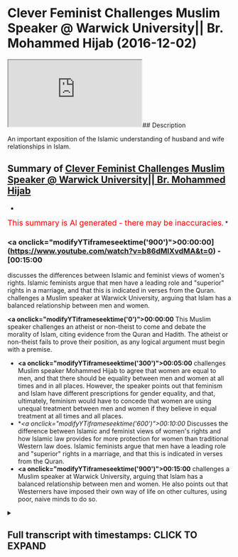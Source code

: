 # Clever Feminist Challenges Muslim Speaker @ Warwick University|| Br. Mohammed Hijab (2016-12-02)

<iframe loading='lazy' src='https://www.youtube.com/embed/b86dMlXvdMA'></iframe>## Description

An important exposition of the Islamic understanding of husband and wife relationships in Islam.

## Summary of [Clever Feminist Challenges Muslim Speaker @ Warwick University|| Br. Mohammed Hijab](https://www.youtube.com/watch?v=b86dMlXvdMA)


*

<span style="color:red; font-size:125%">This summary is AI generated - there may be inaccuracies</span>. [](/)*

### <a onclick=\"modifyYTiframeseektime('900')\">00:00:00](https://www.youtube.com/watch?v=b86dMlXvdMA&t=0) - [00:15:00</a>

discusses the differences between Islamic and feminist views of women's rights. Islamic feminists argue that men have a leading role and "superior" rights in a marriage, and that this is indicated in verses from the Quran. challenges a Muslim speaker at Warwick University, arguing that Islam has a balanced relationship between men and women.

**<a onclick=\"modifyYTiframeseektime('0')\">00:00:00</a>** This Muslim speaker challenges an atheist or non-theist to come and debate the morality of Islam, citing evidence from the Quran and Hadith. The atheist or non-theist fails to prove their position, as any logical argument must begin with a premise.
* **<a onclick=\"modifyYTiframeseektime('300')\">00:05:00</a>** challenges Muslim speaker Mohammed Hijab to agree that women are equal to men, and that there should be equality between men and women at all times and in all places. However, the speaker points out that feminism and Islam have different prescriptions for gender equality, and that, ultimately, feminism would have to concede that women are using unequal treatment between men and women if they believe in equal treatment at all times and all places.
* **<a onclick=\"modifyYTiframeseektime('600')\">00:10:00</a>* Discusses the difference between Islamic and feminist views of women's rights and how Islamic law provides for more protection for women than traditional Western law does. Islamic feminists argue that men have a leading role and "superior" rights in a marriage, and that this is indicated in verses from the Quran.
* **<a onclick=\"modifyYTiframeseektime('900')\">00:15:00</a>** challenges a Muslim speaker at Warwick University, arguing that Islam has a balanced relationship between men and women. He also points out that Westerners have imposed their own way of life on other cultures, using poor, naive minds to do so.

<details><summary><h2>Full transcript with timestamps: CLICK TO EXPAND</h2></summary>

<a onclick="modifyYTiframeseektime('0)')">0:00:00 even for the leaders fee so he also<\/a>
<a onclick="modifyYTiframeseektime('4)')">0:00:04 dirty either would you be<\/a>
<a onclick="modifyYTiframeseektime('10)')">0:00:10 [Music]<\/a>
<a onclick="modifyYTiframeseektime('19)')">0:00:19 you first have to prove it<\/a>
<a onclick="modifyYTiframeseektime('21)')">0:00:21 true objectively or through some kind of<\/a>
<a onclick="modifyYTiframeseektime('24)')">0:00:24 evidence base and then the rulings of<\/a>
<a onclick="modifyYTiframeseektime('27)')">0:00:27 Islam it would have some way otherwise<\/a>
<a onclick="modifyYTiframeseektime('29)')">0:00:29 it doesn't and that is actually the case<\/a>
<a onclick="modifyYTiframeseektime('31)')">0:00:31 with all of the religions any religion<\/a>
<a onclick="modifyYTiframeseektime('33)')">0:00:33 that claims to have divine authority it<\/a>
<a onclick="modifyYTiframeseektime('35)')">0:00:35 has to prove itself first so then the<\/a>
<a onclick="modifyYTiframeseektime('38)')">0:00:38 injunctions make sense after it but that<\/a>
<a onclick="modifyYTiframeseektime('41)')">0:00:41 is for us it's more common sensical so<\/a>
<a onclick="modifyYTiframeseektime('44)')">0:00:44 for example I here as a Muslim the fact<\/a>
<a onclick="modifyYTiframeseektime('48)')">0:00:48 that I am standing here as a Muslim and<\/a>
<a onclick="modifyYTiframeseektime('50)')">0:00:50 my holy book says certain things I can<\/a>
<a onclick="modifyYTiframeseektime('53)')">0:00:53 tell you that I believe that these moral<\/a>
<a onclick="modifyYTiframeseektime('55)')">0:00:55 things are objectively right or wrong I<\/a>
<a onclick="modifyYTiframeseektime('58)')">0:00:58 cannot you cannot say the same thing if<\/a>
<a onclick="modifyYTiframeseektime('60)')">0:01:00 you're an atheist it's impossible and I<\/a>
<a onclick="modifyYTiframeseektime('62)')">0:01:02 dare any atheist genuine you can't if<\/a>
<a onclick="modifyYTiframeseektime('65)')">0:01:05 you're an atheist you cannot stand here<\/a>
<a onclick="modifyYTiframeseektime('66)')">0:01:06 and I challenged actually and this is<\/a>
<a onclick="modifyYTiframeseektime('68)')">0:01:08 not to be polemical but I want because<\/a>
<a onclick="modifyYTiframeseektime('71)')">0:01:11 this is a this is a kind of like Russia<\/a>
<a onclick="modifyYTiframeseektime('73)')">0:01:13 we're trying to rationalize things yeah<\/a>
<a onclick="modifyYTiframeseektime('75)')">0:01:15 I challenge any atheist all right or<\/a>
<a onclick="modifyYTiframeseektime('78)')">0:01:18 someone who comes from a non-theistic<\/a>
<a onclick="modifyYTiframeseektime('80)')">0:01:20 perspective to come here to stand here<\/a>
<a onclick="modifyYTiframeseektime('82)')">0:01:22 and I'll give you the mic or you can<\/a>
<a onclick="modifyYTiframeseektime('84)')">0:01:24 speak to the people and tell me how you<\/a>
<a onclick="modifyYTiframeseektime('86)')">0:01:26 can objectively prove anything that you<\/a>
<a onclick="modifyYTiframeseektime('89)')">0:01:29 don't like about Islam from more<\/a>
<a onclick="modifyYTiframeseektime('90)')">0:01:30 perspective is wrong in the first place<\/a>
<a onclick="modifyYTiframeseektime('93)')">0:01:33 that would be my challenge that includes<\/a>
<a onclick="modifyYTiframeseektime('95)')">0:01:35 polygamy that includes anything that<\/a>
<a onclick="modifyYTiframeseektime('98)')">0:01:38 includes the inheritance laws that<\/a>
<a onclick="modifyYTiframeseektime('100)')">0:01:40 includes anything you don't like about<\/a>
<a onclick="modifyYTiframeseektime('103)')">0:01:43 Islam the hedge AB even though my<\/a>
<a onclick="modifyYTiframeseektime('105)')">0:01:45 surname is hedge up you know I know you<\/a>
<a onclick="modifyYTiframeseektime('108)')">0:01:48 might not like me as or if that includes<\/a>
<a onclick="modifyYTiframeseektime('110)')">0:01:50 absolute anything you can't it's<\/a>
<a onclick="modifyYTiframeseektime('111)')">0:01:51 impossible so therefore all you're doing<\/a>
<a onclick="modifyYTiframeseektime('113)')">0:01:53 is actually I put I personally believe<\/a>
<a onclick="modifyYTiframeseektime('115)')">0:01:55 you're superimposing a narrative which<\/a>
<a onclick="modifyYTiframeseektime('117)')">0:01:57 is actually a post-colonial narrative<\/a>
<a onclick="modifyYTiframeseektime('119)')">0:01:59 which relies upon the Western experience<\/a>
<a onclick="modifyYTiframeseektime('121)')">0:02:01 the enlightenment-era the Renaissance<\/a>
<a onclick="modifyYTiframeseektime('123)')">0:02:03 etc and you're superimposing that you're<\/a>
<a onclick="modifyYTiframeseektime('125)')">0:02:05 saying everyone should believe in what<\/a>
<a onclick="modifyYTiframeseektime('126)')">0:02:06 we believe in why because we've had the<\/a>
<a onclick="modifyYTiframeseektime('128)')">0:02:08 enlightened experience that's that's<\/a>
<a onclick="modifyYTiframeseektime('130)')">0:02:10 basically your position so from that<\/a>
<a onclick="modifyYTiframeseektime('132)')">0:02:12 angle you you actually are kind of<\/a>
<a onclick="modifyYTiframeseektime('134)')">0:02:14 similar to the colonial predecessor<\/a>
<a onclick="modifyYTiframeseektime('136)')">0:02:16 you're quite similar to the british<\/a>
<a onclick="modifyYTiframeseektime('138)')">0:02:18 colonial predecessor who come into<\/a>
<a onclick="modifyYTiframeseektime('140)')">0:02:20 people's lands and just superimpose<\/a>
<a onclick="modifyYTiframeseektime('142)')">0:02:22 their belief system without actually<\/a>
<a onclick="modifyYTiframeseektime('144)')">0:02:24 explaining to them reasoning with them<\/a>
<a onclick="modifyYTiframeseektime('147)')">0:02:27 convincing them that their belief system<\/a>
<a onclick="modifyYTiframeseektime('149)')">0:02:29 is the ultimate truth in the first<\/a>
<a onclick="modifyYTiframeseektime('150)')">0:02:30 instance so the truth is this I'm not<\/a>
<a onclick="modifyYTiframeseektime('154)')">0:02:34 here to apologize<\/a>
<a onclick="modifyYTiframeseektime('155)')">0:02:35 about Islam I'm here to challenge the<\/a>
<a onclick="modifyYTiframeseektime('157)')">0:02:37 people that are challenging Islam that's<\/a>
<a onclick="modifyYTiframeseektime('160)')">0:02:40 what I'm here to do because I don't<\/a>
<a onclick="modifyYTiframeseektime('161)')">0:02:41 think that I should be on the backfoot<\/a>
<a onclick="modifyYTiframeseektime('163)')">0:02:43 I believe that every atheist should be<\/a>
<a onclick="modifyYTiframeseektime('165)')">0:02:45 on the backfoot I'm sorry to say this<\/a>
<a onclick="modifyYTiframeseektime('166)')">0:02:46 very crudely but if any atheist yeah<\/a>
<a onclick="modifyYTiframeseektime('169)')">0:02:49 feels like there's a problem with Islam<\/a>
<a onclick="modifyYTiframeseektime('171)')">0:02:51 because I've read so many of these<\/a>
<a onclick="modifyYTiframeseektime('172)')">0:02:52 questions it's an issue of Islam as a<\/a>
<a onclick="modifyYTiframeseektime('175)')">0:02:55 resolve its morals that I challenge the<\/a>
<a onclick="modifyYTiframeseektime('177)')">0:02:57 atheist to come here first and foremost<\/a>
<a onclick="modifyYTiframeseektime('179)')">0:02:59 and tell me how you can prove that your<\/a>
<a onclick="modifyYTiframeseektime('182)')">0:03:02 moral is objectively true otherwise your<\/a>
<a onclick="modifyYTiframeseektime('184)')">0:03:04 deduction does not work otherwise you<\/a>
<a onclick="modifyYTiframeseektime('188)')">0:03:08 cannot prove this prove it slammer tool<\/a>
<a onclick="modifyYTiframeseektime('190)')">0:03:10 otherwise you're shooting yourself in<\/a>
<a onclick="modifyYTiframeseektime('191)')">0:03:11 the foot<\/a>
<a onclick="modifyYTiframeseektime('192)')">0:03:12 go ahead mother yes the onus is on us<\/a>
<a onclick="modifyYTiframeseektime('197)')">0:03:17 what everyone's got the onus is on us<\/a>
<a onclick="modifyYTiframeseektime('200)')">0:03:20 for as Muslims this is the thing this is<\/a>
<a onclick="modifyYTiframeseektime('202)')">0:03:22 very good point so I'm sort of taking it<\/a>
<a onclick="modifyYTiframeseektime('204)')">0:03:24 the onus is on us what we have you have<\/a>
<a onclick="modifyYTiframeseektime('207)')">0:03:27 to understand everyone's got different<\/a>
<a onclick="modifyYTiframeseektime('208)')">0:03:28 truth standards as you correctly said<\/a>
<a onclick="modifyYTiframeseektime('210)')">0:03:30 yeah nowadays you have something called<\/a>
<a onclick="modifyYTiframeseektime('212)')">0:03:32 a Flat Earth Society<\/a>
<a onclick="modifyYTiframeseektime('213)')">0:03:33 they don't they don't buy the evidence<\/a>
<a onclick="modifyYTiframeseektime('216)')">0:03:36 that the earth is round so they have a<\/a>
<a onclick="modifyYTiframeseektime('218)')">0:03:38 difference true standard to us when it<\/a>
<a onclick="modifyYTiframeseektime('220)')">0:03:40 comes to cosmological realities as<\/a>
<a onclick="modifyYTiframeseektime('223)')">0:03:43 Muslims we present an evidence base a<\/a>
<a onclick="modifyYTiframeseektime('226)')">0:03:46 case yeah and if people accept the case<\/a>
<a onclick="modifyYTiframeseektime('229)')">0:03:49 then they can accept the case if they do<\/a>
<a onclick="modifyYTiframeseektime('232)')">0:03:52 if they reject the case they can reject<\/a>
<a onclick="modifyYTiframeseektime('234)')">0:03:54 the case but this is where the<\/a>
<a onclick="modifyYTiframeseektime('236)')">0:03:56 contradiction would lie if you as a<\/a>
<a onclick="modifyYTiframeseektime('239)')">0:03:59 let's say a communist a feminist a<\/a>
<a onclick="modifyYTiframeseektime('242)')">0:04:02 Marxist or any other ists yeah who isn't<\/a>
<a onclick="modifyYTiframeseektime('245)')">0:04:05 really a religion religious background<\/a>
<a onclick="modifyYTiframeseektime('247)')">0:04:07 comes forward and says now you ought to<\/a>
<a onclick="modifyYTiframeseektime('250)')">0:04:10 believe in this yeah now that's why I<\/a>
<a onclick="modifyYTiframeseektime('253)')">0:04:13 feel like you've got a problem you've<\/a>
<a onclick="modifyYTiframeseektime('255)')">0:04:15 got a philosophical problem on your hand<\/a>
<a onclick="modifyYTiframeseektime('257)')">0:04:17 because you haven't even attempted to<\/a>
<a onclick="modifyYTiframeseektime('258)')">0:04:18 prove to me that's correct<\/a>
<a onclick="modifyYTiframeseektime('260)')">0:04:20 you've just said this popular opinion<\/a>
<a onclick="modifyYTiframeseektime('261)')">0:04:21 for example that you know men and women<\/a>
<a onclick="modifyYTiframeseektime('263)')">0:04:23 should be treated equally all right I<\/a>
<a onclick="modifyYTiframeseektime('265)')">0:04:25 don't disagree with this point yeah<\/a>
<a onclick="modifyYTiframeseektime('266)')">0:04:26 let's say I don't receive you at this<\/a>
<a onclick="modifyYTiframeseektime('267)')">0:04:27 point<\/a>
<a onclick="modifyYTiframeseektime('267)')">0:04:27 generally speaking Muslims don't<\/a>
<a onclick="modifyYTiframeseektime('269)')">0:04:29 disagree with this point generally<\/a>
<a onclick="modifyYTiframeseektime('270)')">0:04:30 speaking yeah yeah men women men and<\/a>
<a onclick="modifyYTiframeseektime('273)')">0:04:33 women should be treated equally is more<\/a>
<a onclick="modifyYTiframeseektime('275)')">0:04:35 true than its force yeah but you haven't<\/a>
<a onclick="modifyYTiframeseektime('278)')">0:04:38 been able to prove that to me<\/a>
<a onclick="modifyYTiframeseektime('281)')">0:04:41 objectively just as you would be able to<\/a>
<a onclick="modifyYTiframeseektime('283)')">0:04:43 do if you did Matt so therefore you're<\/a>
<a onclick="modifyYTiframeseektime('286)')">0:04:46 you're asking why is it that women do<\/a>
<a onclick="modifyYTiframeseektime('288)')">0:04:48 this and men do<\/a>
<a onclick="modifyYTiframeseektime('289)')">0:04:49 in this Muslim country is is what<\/a>
<a onclick="modifyYTiframeseektime('291)')">0:04:51 question is this you have to first prove<\/a>
<a onclick="modifyYTiframeseektime('293)')">0:04:53 your premise you have to prove your<\/a>
<a onclick="modifyYTiframeseektime('295)')">0:04:55 presupposition<\/a>
<a onclick="modifyYTiframeseektime('303)')">0:05:03 hadith narrated by Allah he said a new<\/a>
<a onclick="modifyYTiframeseektime('306)')">0:05:06 set of Chicago region ahadith which<\/a>
<a onclick="modifyYTiframeseektime('309)')">0:05:09 means that women are equal to men<\/a>
<a onclick="modifyYTiframeseektime('310)')">0:05:10 actually if you look at even Salafi so<\/a>
<a onclick="modifyYTiframeseektime('313)')">0:05:13 Salafi they say if I was looking at a<\/a>
<a onclick="modifyYTiframeseektime('316)')">0:05:16 fatwa from ibanez<\/a>
<a onclick="modifyYTiframeseektime('317)')">0:05:17 he said even versus one of the<\/a>
<a onclick="modifyYTiframeseektime('319)')">0:05:19 literalistic he doesn't take any you<\/a>
<a onclick="modifyYTiframeseektime('321)')">0:05:21 know and it's in Saudi Arabia well you<\/a>
<a onclick="modifyYTiframeseektime('324)')">0:05:24 know he was one of the people that said<\/a>
<a onclick="modifyYTiframeseektime('325)')">0:05:25 that you know I'm driving cars for woman<\/a>
<a onclick="modifyYTiframeseektime('330)')">0:05:30 is not allowed he passed the fat<\/a>
<a onclick="modifyYTiframeseektime('331)')">0:05:31 anyways he said this means Miceli yet he<\/a>
<a onclick="modifyYTiframeseektime('334)')">0:05:34 had to say this means Masseria which<\/a>
<a onclick="modifyYTiframeseektime('336)')">0:05:36 means in Arabic they're equal that's a<\/a>
<a onclick="modifyYTiframeseektime('338)')">0:05:38 meaning yeah now he said ok and him and<\/a>
<a onclick="modifyYTiframeseektime('341)')">0:05:41 others and everyone does looked at this<\/a>
<a onclick="modifyYTiframeseektime('342)')">0:05:42 hide it I said ok how could that be the<\/a>
<a onclick="modifyYTiframeseektime('343)')">0:05:43 case because there's something called<\/a>
<a onclick="modifyYTiframeseektime('345)')">0:05:45 advocate is this net which means there<\/a>
<a onclick="modifyYTiframeseektime('347)')">0:05:47 are exceptions yeah so men and women<\/a>
<a onclick="modifyYTiframeseektime('349)')">0:05:49 that's why I said in the beginning guys<\/a>
<a onclick="modifyYTiframeseektime('350)')">0:05:50 I said in the beginning that I generally<\/a>
<a onclick="modifyYTiframeseektime('353)')">0:05:53 agree with the premise of feminists wait<\/a>
<a onclick="modifyYTiframeseektime('356)')">0:05:56 a minute what did I just say I'll tell<\/a>
<a onclick="modifyYTiframeseektime('357)')">0:05:57 you I said yeah I said I generally agree<\/a>
<a onclick="modifyYTiframeseektime('360)')">0:06:00 with the feministic premise because it<\/a>
<a onclick="modifyYTiframeseektime('362)')">0:06:02 goes in line with the hadith of the<\/a>
<a onclick="modifyYTiframeseektime('364)')">0:06:04 Prophet Muhammad Rasul Allah and he said<\/a>
<a onclick="modifyYTiframeseektime('366)')">0:06:06 of Chicago origin men or women are equal<\/a>
<a onclick="modifyYTiframeseektime('367)')">0:06:07 yeah now having said that I want to<\/a>
<a onclick="modifyYTiframeseektime('371)')">0:06:11 understand it as strong as hers are you<\/a>
<a onclick="modifyYTiframeseektime('373)')">0:06:13 having said this now there are<\/a>
<a onclick="modifyYTiframeseektime('376)')">0:06:16 exceptions Muslims and feminists let's<\/a>
<a onclick="modifyYTiframeseektime('378)')">0:06:18 say they agree on the same premise yeah<\/a>
<a onclick="modifyYTiframeseektime('380)')">0:06:20 Muslims agree that women men are equal<\/a>
<a onclick="modifyYTiframeseektime('382)')">0:06:22 in innocence and feminists agree that<\/a>
<a onclick="modifyYTiframeseektime('385)')">0:06:25 men and women are equal and by premise<\/a>
<a onclick="modifyYTiframeseektime('386)')">0:06:26 yeah now this is the premise the<\/a>
<a onclick="modifyYTiframeseektime('390)')">0:06:30 prescriptions that feminists have and<\/a>
<a onclick="modifyYTiframeseektime('393)')">0:06:33 the prescriptions that Muslims have or<\/a>
<a onclick="modifyYTiframeseektime('395)')">0:06:35 that Islam has our different gender Stan<\/a>
<a onclick="modifyYTiframeseektime('399)')">0:06:39 so both feminism as a Scholastic<\/a>
<a onclick="modifyYTiframeseektime('404)')">0:06:44 tradition of many hundreds of years and<\/a>
<a onclick="modifyYTiframeseektime('407)')">0:06:47 Islam has exceptions to this rule and<\/a>
<a onclick="modifyYTiframeseektime('411)')">0:06:51 I'm saying this very clearly you're a<\/a>
<a onclick="modifyYTiframeseektime('414)')">0:06:54 feminist I'm get gathering and possibly<\/a>
<a onclick="modifyYTiframeseektime('416)')">0:06:56 maybe liberal feminists because you're<\/a>
<a onclick="modifyYTiframeseektime('418)')">0:06:58 not attacking me something but<\/a>
<a onclick="modifyYTiframeseektime('422)')">0:07:02 hey but you know it generally a radical<\/a>
<a onclick="modifyYTiframeseektime('427)')">0:07:07 feminist some of them are very violent<\/a>
<a onclick="modifyYTiframeseektime('428)')">0:07:08 towards other people just like radical<\/a>
<a onclick="modifyYTiframeseektime('429)')">0:07:09 Muslims are having said that there are<\/a>
<a onclick="modifyYTiframeseektime('432)')">0:07:12 radicals everywhere you don't want to<\/a>
<a onclick="modifyYTiframeseektime('434)')">0:07:14 accept you don't have to the point is<\/a>
<a onclick="modifyYTiframeseektime('437)')">0:07:17 because your liberal feminist I'll say<\/a>
<a onclick="modifyYTiframeseektime('439)')">0:07:19 to you do you agree that there should be<\/a>
<a onclick="modifyYTiframeseektime('441)')">0:07:21 equality absolute equality at all times<\/a>
<a onclick="modifyYTiframeseektime('443)')">0:07:23 in places or do you respond to that<\/a>
<a onclick="modifyYTiframeseektime('446)')">0:07:26 between men and women okay so would you<\/a>
<a onclick="modifyYTiframeseektime('452)')">0:07:32 say they should be equal in all times<\/a>
<a onclick="modifyYTiframeseektime('453)')">0:07:33 and places in all times and places okay<\/a>
<a onclick="modifyYTiframeseektime('458)')">0:07:38 I want to just hold her to that I'm<\/a>
<a onclick="modifyYTiframeseektime('460)')">0:07:40 sorry<\/a>
<a onclick="modifyYTiframeseektime('460)')">0:07:40 I'm not doing this to get you you know I<\/a>
<a onclick="modifyYTiframeseektime('462)')">0:07:42 really you're a very pleasant person and<\/a>
<a onclick="modifyYTiframeseektime('464)')">0:07:44 I'm not okay I'm not I wish I could be<\/a>
<a onclick="modifyYTiframeseektime('467)')">0:07:47 more like you yes seriously I'm not<\/a>
<a onclick="modifyYTiframeseektime('468)')">0:07:48 saying that the point is if you believe<\/a>
<a onclick="modifyYTiframeseektime('472)')">0:07:52 in that you know in America to have<\/a>
<a onclick="modifyYTiframeseektime('474)')">0:07:54 something called affirmative action<\/a>
<a onclick="modifyYTiframeseektime('475)')">0:07:55 programs yeah for black people because<\/a>
<a onclick="modifyYTiframeseektime('477)')">0:07:57 they've been marginalized for many<\/a>
<a onclick="modifyYTiframeseektime('480)')">0:08:00 hundreds of years so what they do is<\/a>
<a onclick="modifyYTiframeseektime('482)')">0:08:02 they put they have like what is not<\/a>
<a onclick="modifyYTiframeseektime('484)')">0:08:04 quotas but it's kind of like helps black<\/a>
<a onclick="modifyYTiframeseektime('486)')">0:08:06 people get into employment<\/a>
<a onclick="modifyYTiframeseektime('487)')">0:08:07 now what feminists are arguing for is<\/a>
<a onclick="modifyYTiframeseektime('489)')">0:08:09 quota systems for women to get into<\/a>
<a onclick="modifyYTiframeseektime('492)')">0:08:12 places of employment especially<\/a>
<a onclick="modifyYTiframeseektime('493)')">0:08:13 Parliament yeah and that's what they do<\/a>
<a onclick="modifyYTiframeseektime('495)')">0:08:15 for political PI's they have a kind of<\/a>
<a onclick="modifyYTiframeseektime('497)')">0:08:17 quota system where they have more women<\/a>
<a onclick="modifyYTiframeseektime('499)')">0:08:19 allotted spaces then they'll have men<\/a>
<a onclick="modifyYTiframeseektime('501)')">0:08:21 yeah because they say because there's<\/a>
<a onclick="modifyYTiframeseektime('502)')">0:08:22 been such a disparity between men and<\/a>
<a onclick="modifyYTiframeseektime('504)')">0:08:24 women for many hundreds of years or many<\/a>
<a onclick="modifyYTiframeseektime('505)')">0:08:25 thousands of years a patriarchal society<\/a>
<a onclick="modifyYTiframeseektime('507)')">0:08:27 is so strong I agree with that by the<\/a>
<a onclick="modifyYTiframeseektime('508)')">0:08:28 way the patriarchal society is<\/a>
<a onclick="modifyYTiframeseektime('510)')">0:08:30 incredibly strong everywhere because of<\/a>
<a onclick="modifyYTiframeseektime('513)')">0:08:33 these reasons we have to put quotas in<\/a>
<a onclick="modifyYTiframeseektime('515)')">0:08:35 place now but I do agree with this so<\/a>
<a onclick="modifyYTiframeseektime('518)')">0:08:38 far I haven't said anything out of line<\/a>
<a onclick="modifyYTiframeseektime('519)')">0:08:39 no this is pretty much what's going on<\/a>
<a onclick="modifyYTiframeseektime('521)')">0:08:41 now in essence the prescription of a<\/a>
<a onclick="modifyYTiframeseektime('525)')">0:08:45 feminist is as follows we ought to a<\/a>
<a onclick="modifyYTiframeseektime('527)')">0:08:47 feminist would say we ought to put women<\/a>
<a onclick="modifyYTiframeseektime('531)')">0:08:51 in places of employment using quotas etc<\/a>
<a onclick="modifyYTiframeseektime('534)')">0:08:54 which is an inequality because it's<\/a>
<a onclick="modifyYTiframeseektime('537)')">0:08:57 discrimination positive discrimination<\/a>
<a onclick="modifyYTiframeseektime('539)')">0:08:59 just like affirmative action is positive<\/a>
<a onclick="modifyYTiframeseektime('541)')">0:09:01 discrimination its inequalities unequal<\/a>
<a onclick="modifyYTiframeseektime('544)')">0:09:04 treatment so that we can create what<\/a>
<a onclick="modifyYTiframeseektime('546)')">0:09:06 equality correct so you use inequality<\/a>
<a onclick="modifyYTiframeseektime('550)')">0:09:10 to create equality but the feminists<\/a>
<a onclick="modifyYTiframeseektime('553)')">0:09:13 would then have to concede by<\/a>
<a onclick="modifyYTiframeseektime('554)')">0:09:14 prescription<\/a>
<a onclick="modifyYTiframeseektime('555)')">0:09:15 at one point at one time that she would<\/a>
<a onclick="modifyYTiframeseektime('558)')">0:09:18 be using unequal treatment between men<\/a>
<a onclick="modifyYTiframeseektime('560)')">0:09:20 and women if that's the case then you<\/a>
<a onclick="modifyYTiframeseektime('563)')">0:09:23 cannot say I believe in equal treatment<\/a>
<a onclick="modifyYTiframeseektime('564)')">0:09:24 at all times and all places yes that's<\/a>
<a onclick="modifyYTiframeseektime('569)')">0:09:29 good<\/a>
<a onclick="modifyYTiframeseektime('571)')">0:09:31 yes but then you sorry yeah but the<\/a>
<a onclick="modifyYTiframeseektime('590)')">0:09:50 point I'm making sorry just to be clear<\/a>
<a onclick="modifyYTiframeseektime('592)')">0:09:52 is that there is something within the<\/a>
<a onclick="modifyYTiframeseektime('594)')">0:09:54 law that feminists agree with or what<\/a>
<a onclick="modifyYTiframeseektime('596)')">0:09:56 it's within the social environment which<\/a>
<a onclick="modifyYTiframeseektime('598)')">0:09:58 is that feminine women in many different<\/a>
<a onclick="modifyYTiframeseektime('601)')">0:10:01 cases ought to have superior rights to<\/a>
<a onclick="modifyYTiframeseektime('603)')">0:10:03 men for example in divorce if a man and<\/a>
<a onclick="modifyYTiframeseektime('606)')">0:10:06 woman are divorced who should have the<\/a>
<a onclick="modifyYTiframeseektime('607)')">0:10:07 children most people will say the woman<\/a>
<a onclick="modifyYTiframeseektime('609)')">0:10:09 even in a slum that's that's a<\/a>
<a onclick="modifyYTiframeseektime('610)')">0:10:10 injunction boy you can correct me unless<\/a>
<a onclick="modifyYTiframeseektime('612)')">0:10:12 someone gets married so the woman gets<\/a>
<a onclick="modifyYTiframeseektime('614)')">0:10:14 custody of the children<\/a>
<a onclick="modifyYTiframeseektime('615)')">0:10:15 according to feminists in according to<\/a>
<a onclick="modifyYTiframeseektime('619)')">0:10:19 obviously suchithra law maternity leave<\/a>
<a onclick="modifyYTiframeseektime('622)')">0:10:22 is compulsory for women if they have a<\/a>
<a onclick="modifyYTiframeseektime('624)')">0:10:24 contract of the company paternity leave<\/a>
<a onclick="modifyYTiframeseektime('626)')">0:10:26 is two weeks and maternity leave is one<\/a>
<a onclick="modifyYTiframeseektime('628)')">0:10:28 year that's obviously unequal treatment<\/a>
<a onclick="modifyYTiframeseektime('631)')">0:10:31 therefore everyone believes in what<\/a>
<a onclick="modifyYTiframeseektime('632)')">0:10:32 exceptions Muslims believe in generally<\/a>
<a onclick="modifyYTiframeseektime('636)')">0:10:36 speaking that many women should be equal<\/a>
<a onclick="modifyYTiframeseektime('638)')">0:10:38 feminists believe generally speaking men<\/a>
<a onclick="modifyYTiframeseektime('640)')">0:10:40 women should be equal both of those<\/a>
<a onclick="modifyYTiframeseektime('643)')">0:10:43 people believe in exceptions<\/a>
<a onclick="modifyYTiframeseektime('645)')">0:10:45 now who defines and who has the right to<\/a>
<a onclick="modifyYTiframeseektime('648)')">0:10:48 define the exceptions from an Islamic<\/a>
<a onclick="modifyYTiframeseektime('650)')">0:10:50 perspective we have a maxim that Allah<\/a>
<a onclick="modifyYTiframeseektime('652)')">0:10:52 knows everything he's all-wise he's<\/a>
<a onclick="modifyYTiframeseektime('654)')">0:10:54 all-knowing he's all hearing God is not<\/a>
<a onclick="modifyYTiframeseektime('656)')">0:10:56 all-knowing he knows what the exception<\/a>
<a onclick="modifyYTiframeseektime('657)')">0:10:57 should be from a feministic perspective<\/a>
<a onclick="modifyYTiframeseektime('660)')">0:11:00 there was an attempt a human attempt to<\/a>
<a onclick="modifyYTiframeseektime('663)')">0:11:03 try and assess the sociological reality<\/a>
<a onclick="modifyYTiframeseektime('664)')">0:11:04 in a certain time in a certain place and<\/a>
<a onclick="modifyYTiframeseektime('667)')">0:11:07 give prescriptions each and every time a<\/a>
<a onclick="modifyYTiframeseektime('669)')">0:11:09 woman or a man who is a feminist gives a<\/a>
<a onclick="modifyYTiframeseektime('671)')">0:11:11 prescription they fundamentally break<\/a>
<a onclick="modifyYTiframeseektime('674)')">0:11:14 their and the initial premise which is<\/a>
<a onclick="modifyYTiframeseektime('677)')">0:11:17 that men and women should be equal at<\/a>
<a onclick="modifyYTiframeseektime('679)')">0:11:19 all times in places unless they can see<\/a>
<a onclick="modifyYTiframeseektime('681)')">0:11:21 that it's not all times and places in<\/a>
<a onclick="modifyYTiframeseektime('682)')">0:11:22 which case we don't have a problem in<\/a>
<a onclick="modifyYTiframeseektime('684)')">0:11:24 the first place do you see what I mean<\/a>
<a onclick="modifyYTiframeseektime('685)')">0:11:25 if you look at the Quran just just in<\/a>
<a onclick="modifyYTiframeseektime('688)')">0:11:28 relation to husband why<\/a>
<a onclick="modifyYTiframeseektime('689)')">0:11:29 relationships there's two verses in<\/a>
<a onclick="modifyYTiframeseektime('690)')">0:11:30 particular that I've looked at with a<\/a>
<a onclick="modifyYTiframeseektime('692)')">0:11:32 magnifying glass<\/a>
<a onclick="modifyYTiframeseektime('693)')">0:11:33 yeah and sort of referred to on the sort<\/a>
<a onclick="modifyYTiframeseektime('697)')">0:11:37 of surface you might look at and think<\/a>
<a onclick="modifyYTiframeseektime('699)')">0:11:39 and this is talking about male supremacy<\/a>
<a onclick="modifyYTiframeseektime('702)')">0:11:42 or domination of the women there's two<\/a>
<a onclick="modifyYTiframeseektime('704)')">0:11:44 versus one in sort of baccarat chapter<\/a>
<a onclick="modifyYTiframeseektime('707)')">0:11:47 number 2 verse 328 it's a part of a<\/a>
<a onclick="modifyYTiframeseektime('709)')">0:11:49 verse which is well I'll name it through<\/a>
<a onclick="modifyYTiframeseektime('711)')">0:11:51 lady alienable model for little<\/a>
<a onclick="modifyYTiframeseektime('712)')">0:11:52 gerontology and then chapter 4 verse 34<\/a>
<a onclick="modifyYTiframeseektime('716)')">0:11:56 a lot average elephant Munna Alan Lee<\/a>
<a onclick="modifyYTiframeseektime('718)')">0:11:58 said okay so men are maintaining<\/a>
<a onclick="modifyYTiframeseektime('720)')">0:12:00 protects of a woman these are the only<\/a>
<a onclick="modifyYTiframeseektime('722)')">0:12:02 two verse you'll find the Quran which<\/a>
<a onclick="modifyYTiframeseektime('723)')">0:12:03 referred to when it comes to man or<\/a>
<a onclick="modifyYTiframeseektime('726)')">0:12:06 woman okay the kind of relationship<\/a>
<a onclick="modifyYTiframeseektime('728)')">0:12:08 there should be and which may indicate<\/a>
<a onclick="modifyYTiframeseektime('730)')">0:12:10 and some scholars have taken to indicate<\/a>
<a onclick="modifyYTiframeseektime('732)')">0:12:12 you understand that men have a leading<\/a>
<a onclick="modifyYTiframeseektime('734)')">0:12:14 role and you know or let's say let's<\/a>
<a onclick="modifyYTiframeseektime('737)')">0:12:17 even say the superior role as a husband<\/a>
<a onclick="modifyYTiframeseektime('740)')">0:12:20 than a wife okay when you look at the<\/a>
<a onclick="modifyYTiframeseektime('742)')">0:12:22 surface here and the classical exegesis<\/a>
<a onclick="modifyYTiframeseektime('744)')">0:12:24 is of these verses if you look at<\/a>
<a onclick="modifyYTiframeseektime('747)')">0:12:27 chapter 2 verse 228 for example I was<\/a>
<a onclick="modifyYTiframeseektime('749)')">0:12:29 amazed my person himself I looked at the<\/a>
<a onclick="modifyYTiframeseektime('751)')">0:12:31 older steps here the oldest Marta meters<\/a>
<a onclick="modifyYTiframeseektime('754)')">0:12:34 here which is by a body at a body who<\/a>
<a onclick="modifyYTiframeseektime('757)')">0:12:37 died in 310 ya hero in the verse well<\/a>
<a onclick="modifyYTiframeseektime('762)')">0:12:42 our own name is Ray Allen him tomorrow<\/a>
<a onclick="modifyYTiframeseektime('763)')">0:12:43 well there's a Jedi handle it which<\/a>
<a onclick="modifyYTiframeseektime('765)')">0:12:45 means that men have one degree of<\/a>
<a onclick="modifyYTiframeseektime('766)')">0:12:46 authority over them so there was a big<\/a>
<a onclick="modifyYTiframeseektime('768)')">0:12:48 discussion he made a big discussion he<\/a>
<a onclick="modifyYTiframeseektime('770)')">0:12:50 said what is this degree some scholars<\/a>
<a onclick="modifyYTiframeseektime('772)')">0:12:52 say that the degree is that the men can<\/a>
<a onclick="modifyYTiframeseektime('774)')">0:12:54 do fighting and stuff and like that<\/a>
<a onclick="modifyYTiframeseektime('775)')">0:12:55 women don't and he said that some people<\/a>
<a onclick="modifyYTiframeseektime('778)')">0:12:58 say distance and he said actually I<\/a>
<a onclick="modifyYTiframeseektime('780)')">0:13:00 personally believe Autobody he said I<\/a>
<a onclick="modifyYTiframeseektime('782)')">0:13:02 believe that this degree is not a degree<\/a>
<a onclick="modifyYTiframeseektime('786)')">0:13:06 of authority it's a degree of pardoning<\/a>
<a onclick="modifyYTiframeseektime('788)')">0:13:08 because allah subhanaw taala says in the<\/a>
<a onclick="modifyYTiframeseektime('790)')">0:13:10 quran we interfere with us about how<\/a>
<a onclick="modifyYTiframeseektime('792)')">0:13:12 we're tougher in the life of a rhyme it<\/a>
<a onclick="modifyYTiframeseektime('794)')">0:13:14 says that if you pardon and this and<\/a>
<a onclick="modifyYTiframeseektime('795)')">0:13:15 that<\/a>
<a onclick="modifyYTiframeseektime('796)')">0:13:16 then Allah is also pardoning and<\/a>
<a onclick="modifyYTiframeseektime('798)')">0:13:18 forgiving so he said in relation to this<\/a>
<a onclick="modifyYTiframeseektime('801)')">0:13:21 verse okay in relation to this verse<\/a>
<a onclick="modifyYTiframeseektime('804)')">0:13:24 actually the relationship that degree<\/a>
<a onclick="modifyYTiframeseektime('808)')">0:13:28 that allah subhanaw taala talks about is<\/a>
<a onclick="modifyYTiframeseektime('810)')">0:13:30 a degree of pardoning that the men<\/a>
<a onclick="modifyYTiframeseektime('813)')">0:13:33 should do more work to try and pardon<\/a>
<a onclick="modifyYTiframeseektime('816)')">0:13:36 their wife because allah has put them in<\/a>
<a onclick="modifyYTiframeseektime('818)')">0:13:38 a certain position to try and forgive<\/a>
<a onclick="modifyYTiframeseektime('820)')">0:13:40 and overlook her shortcomings<\/a>
<a onclick="modifyYTiframeseektime('822)')">0:13:42 that's what agreement according to the<\/a>
<a onclick="modifyYTiframeseektime('824)')">0:13:44 oldest FCF as it relates to audre yellow<\/a>
<a onclick="modifyYTiframeseektime('826)')">0:13:46 color mona lisa' this Kalama and there's<\/a>
<a onclick="modifyYTiframeseektime('829)')">0:13:49 a massive discussion which you're not<\/a>
<a onclick="modifyYTiframeseektime('830)')">0:13:50 going to have time to get into now but<\/a>
<a onclick="modifyYTiframeseektime('832)')">0:13:52 once again is I think a second it's<\/a>
<a onclick="modifyYTiframeseektime('834)')">0:13:54 caricatured this versus caricatured and<\/a>
<a onclick="modifyYTiframeseektime('836)')">0:13:56 people will look at anything okay within<\/a>
<a onclick="modifyYTiframeseektime('838)')">0:13:58 Islam is the woman is denigrated and put<\/a>
<a onclick="modifyYTiframeseektime('841)')">0:14:01 onto the floors no it's not true if you<\/a>
<a onclick="modifyYTiframeseektime('842)')">0:14:02 look at the Quran from beginning to end<\/a>
<a onclick="modifyYTiframeseektime('843)')">0:14:03 these are the only two verses that I<\/a>
<a onclick="modifyYTiframeseektime('845)')">0:14:05 have seen that may allude to male<\/a>
<a onclick="modifyYTiframeseektime('850)')">0:14:10 superiority of a woman in a husband and<\/a>
<a onclick="modifyYTiframeseektime('852)')">0:14:12 wife relationship and both of them if<\/a>
<a onclick="modifyYTiframeseektime('854)')">0:14:14 you look at the oldest most classical<\/a>
<a onclick="modifyYTiframeseektime('856)')">0:14:16 exegesis don't actually mean that at all<\/a>
<a onclick="modifyYTiframeseektime('860)')">0:14:20 okay not talking about no apologetics of<\/a>
<a onclick="modifyYTiframeseektime('863)')">0:14:23 the 21st century because I'm not into<\/a>
<a onclick="modifyYTiframeseektime('865)')">0:14:25 that generally speaking I'm not into<\/a>
<a onclick="modifyYTiframeseektime('867)')">0:14:27 that I'm into looking at the oldest<\/a>
<a onclick="modifyYTiframeseektime('868)')">0:14:28 ownership and if you do so you'll find<\/a>
<a onclick="modifyYTiframeseektime('871)')">0:14:31 that there is actually genuinely quite a<\/a>
<a onclick="modifyYTiframeseektime('873)')">0:14:33 balance between one room and just to add<\/a>
<a onclick="modifyYTiframeseektime('876)')">0:14:36 to what you said sorry one more thing a<\/a>
<a onclick="modifyYTiframeseektime('878)')">0:14:38 lot of hunters in the Quran I think in<\/a>
<a onclick="modifyYTiframeseektime('880)')">0:14:40 first so it's really nice at a later<\/a>
<a onclick="modifyYTiframeseektime('882)')">0:14:42 time I know my father Allah who be he<\/a>
<a onclick="modifyYTiframeseektime('884)')">0:14:44 Bardo Kamala ba literally Jelena sebum<\/a>
<a onclick="modifyYTiframeseektime('887)')">0:14:47 accessible in this area no sebum in<\/a>
<a onclick="modifyYTiframeseektime('889)')">0:14:49 mecca seven was a de la home in fugly<\/a>
<a onclick="modifyYTiframeseektime('892)')">0:14:52 he says Allah so Allah says do not wish<\/a>
<a onclick="modifyYTiframeseektime('894)')">0:14:54 and the verses here are in a ham form in<\/a>
<a onclick="modifyYTiframeseektime('897)')">0:14:57 other words they're generic it was<\/a>
<a onclick="modifyYTiframeseektime('898)')">0:14:58 talking about yet inheritance before<\/a>
<a onclick="modifyYTiframeseektime('899)')">0:14:59 well he could in Morelia min metric<\/a>
<a onclick="modifyYTiframeseektime('902)')">0:15:02 aurelion rock Robbie but this verse is<\/a>
<a onclick="modifyYTiframeseektime('904)')">0:15:04 talking specifically or generally about<\/a>
<a onclick="modifyYTiframeseektime('907)')">0:15:07 the relationship between men and woman<\/a>
<a onclick="modifyYTiframeseektime('908)')">0:15:08 it says do not wish what the other<\/a>
<a onclick="modifyYTiframeseektime('910)')">0:15:10 person has ie<\/a>
<a onclick="modifyYTiframeseektime('911)')">0:15:11 a man shouldn't and it says for a man is<\/a>
<a onclick="modifyYTiframeseektime('915)')">0:15:15 a portion of what he has earned and for<\/a>
<a onclick="modifyYTiframeseektime('917)')">0:15:17 a woman is a portion of what she has<\/a>
<a onclick="modifyYTiframeseektime('918)')">0:15:18 earned and so ask Allah from His grace<\/a>
<a onclick="modifyYTiframeseektime('921)')">0:15:21 in other words as you rightly said a<\/a>
<a onclick="modifyYTiframeseektime('923)')">0:15:23 completely agree view it's not a<\/a>
<a onclick="modifyYTiframeseektime('925)')">0:15:25 competition between men and women Islam<\/a>
<a onclick="modifyYTiframeseektime('927)')">0:15:27 the depiction of the divine code from an<\/a>
<a onclick="modifyYTiframeseektime('930)')">0:15:30 Islamic perspective is that the man and<\/a>
<a onclick="modifyYTiframeseektime('932)')">0:15:32 the woman are in a relationship or less<\/a>
<a onclick="modifyYTiframeseektime('935)')">0:15:35 a husband and wife okay and they because<\/a>
<a onclick="modifyYTiframeseektime('937)')">0:15:37 mother and son we know that the mother<\/a>
<a onclick="modifyYTiframeseektime('939)')">0:15:39 is authoritative<\/a>
<a onclick="modifyYTiframeseektime('940)')">0:15:40 for the most case and other<\/a>
<a onclick="modifyYTiframeseektime('943)')">0:15:43 relationships is quite balanced so this<\/a>
<a onclick="modifyYTiframeseektime('944)')">0:15:44 is the controversial and that's why I'm<\/a>
<a onclick="modifyYTiframeseektime('946)')">0:15:46 addressing it for the most part I<\/a>
<a onclick="modifyYTiframeseektime('948)')">0:15:48 believe I personally believe if you look<\/a>
<a onclick="modifyYTiframeseektime('949)')">0:15:49 at the old classic works of Jesus's that<\/a>
<a onclick="modifyYTiframeseektime('952)')">0:15:52 there's a balance there is a balance and<\/a>
<a onclick="modifyYTiframeseektime('953)')">0:15:53 whoever says that there isn't a balance<\/a>
<a onclick="modifyYTiframeseektime('954)')">0:15:54 is<\/a>
<a onclick="modifyYTiframeseektime('955)')">0:15:55 against not me and not the 21st century<\/a>
<a onclick="modifyYTiframeseektime('957)')">0:15:57 apologist but it's going against the<\/a>
<a onclick="modifyYTiframeseektime('959)')">0:15:59 oldest of Memphis Memphis your own the<\/a>
<a onclick="modifyYTiframeseektime('961)')">0:16:01 people that actually wrote the oldest<\/a>
<a onclick="modifyYTiframeseektime('963)')">0:16:03 tell face here so yeah there is a<\/a>
<a onclick="modifyYTiframeseektime('964)')">0:16:04 balance between relationship the<\/a>
<a onclick="modifyYTiframeseektime('965)')">0:16:05 polygamy issue yeah is by the way as I<\/a>
<a onclick="modifyYTiframeseektime('968)')">0:16:08 said before I don't believe that just to<\/a>
<a onclick="modifyYTiframeseektime('971)')">0:16:11 clear something up I don't believe<\/a>
<a onclick="modifyYTiframeseektime('972)')">0:16:12 Vianney that men can uncapable of an<\/a>
<a onclick="modifyYTiframeseektime('975)')">0:16:15 incapable of exploiting women of course<\/a>
<a onclick="modifyYTiframeseektime('977)')">0:16:17 not I don't believe that and I don't<\/a>
<a onclick="modifyYTiframeseektime('978)')">0:16:18 believe a woman should be trapped in any<\/a>
<a onclick="modifyYTiframeseektime('979)')">0:16:19 kind of relationship that she doesn't<\/a>
<a onclick="modifyYTiframeseektime('981)')">0:16:21 wanna be in yeah and there was something<\/a>
<a onclick="modifyYTiframeseektime('982)')">0:16:22 in Islam called Halle he will tell you<\/a>
<a onclick="modifyYTiframeseektime('984)')">0:16:24 he studied masha'Allah I any more than I<\/a>
<a onclick="modifyYTiframeseektime('987)')">0:16:27 have here this whole hour a woman can<\/a>
<a onclick="modifyYTiframeseektime('989)')">0:16:29 tell I'm in the Raja reach you can get<\/a>
<a onclick="modifyYTiframeseektime('991)')">0:16:31 rid of she can leave the man it's not<\/a>
<a onclick="modifyYTiframeseektime('993)')">0:16:33 just a man that can divorce the woman a<\/a>
<a onclick="modifyYTiframeseektime('994)')">0:16:34 woman can divorce the man as well that's<\/a>
<a onclick="modifyYTiframeseektime('996)')">0:16:36 another misconception of that people may<\/a>
<a onclick="modifyYTiframeseektime('998)')">0:16:38 have so these things I think is<\/a>
<a onclick="modifyYTiframeseektime('1000)')">0:16:40 troubling misconception is that<\/a>
<a onclick="modifyYTiframeseektime('1002)')">0:16:42 Westerners like your Western is Western<\/a>
<a onclick="modifyYTiframeseektime('1004)')">0:16:44 polemics Western orientalists people<\/a>
<a onclick="modifyYTiframeseektime('1007)')">0:16:47 that want to impose their way of life on<\/a>
<a onclick="modifyYTiframeseektime('1009)')">0:16:49 everybody else like to throw up poor<\/a>
<a onclick="modifyYTiframeseektime('1012)')">0:16:52 susceptible naive minds so that they can<\/a>
<a onclick="modifyYTiframeseektime('1016)')">0:16:56 and go back to kind of a gram chin<\/a>
<a onclick="modifyYTiframeseektime('1018)')">0:16:58 hegemonic framework so that they can<\/a>
<a onclick="modifyYTiframeseektime('1021)')">0:17:01 impose their kind of framework on you go<\/a>
<a onclick="modifyYTiframeseektime('1023)')">0:17:03 back to the colonial era that's what<\/a>
<a onclick="modifyYTiframeseektime('1025)')">0:17:05 they like that's what they want to do<\/a>
<a onclick="modifyYTiframeseektime('1026)')">0:17:06 but they're doing it now through<\/a>
<a onclick="modifyYTiframeseektime('1028)')">0:17:08 subversive methods before they should do<\/a>
<a onclick="modifyYTiframeseektime('1030)')">0:17:10 it with using the sword and the gun and<\/a>
<a onclick="modifyYTiframeseektime('1032)')">0:17:12 is to come to their countries and you<\/a>
<a onclick="modifyYTiframeseektime('1034)')">0:17:14 know so we're better than you now that<\/a>
<a onclick="modifyYTiframeseektime('1035)')">0:17:15 you they're using other tactics and I<\/a>
<a onclick="modifyYTiframeseektime('1037)')">0:17:17 think it's time it's high time generally<\/a>
<a onclick="modifyYTiframeseektime('1038)')">0:17:18 speaking for Muslims to note their<\/a>
<a onclick="modifyYTiframeseektime('1040)')">0:17:20 religion really well yes and to be able<\/a>
<a onclick="modifyYTiframeseektime('1042)')">0:17:22 to fight back<\/a>
<a onclick="modifyYTiframeseektime('1044)')">0:17:24 using a fine argumentation yeah and<\/a>
<a onclick="modifyYTiframeseektime('1046)')">0:17:26 rationalism<\/a>
</details>